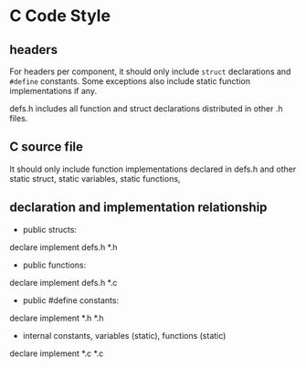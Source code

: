 # C Code Style

## headers

For headers per component, it should only include `struct` declarations and `#define` constants. Some exceptions also include static function implementations if any.

defs.h includes all function and struct declarations distributed in other .h files.


## C source file

It should only include function implementations declared in defs.h and other static struct, static variables, static functions,

## declaration and implementation relationship

- public structs: 

declare            implement
defs.h             *.h

- public functions:

declare            implement
defs.h             *.c

- public #define constants:

declare            implement
*.h                *.h

- internal constants, variables (static), functions (static)

declare            implement
*.c                *.c
